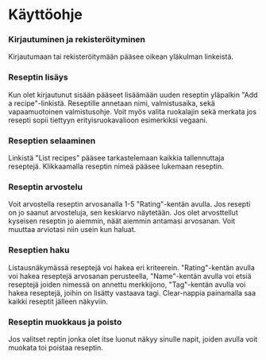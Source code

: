 # Käyttöohje

### Kirjautuminen ja rekisteröityminen

Kirjautumaan tai rekisteröitymään pääsee oikean yläkulman linkeistä.

### Reseptin lisäys

Kun olet kirjautunut sisään pääseet lisäämään uuden reseptin yläpalkin "Add a recipe"-linkistä. Reseptille annetaan nimi, valmistusaika, sekä vapaamuotoinen valmistusohje. Voit myös valita ruokalajin sekä merkata jos resepti sopii tiettyyn erityisruokavalioon esimerkiksi vegaani.

### Reseptien selaaminen

Linkistä "List recipes" pääsee tarkastelemaan kaikkia tallennuttaja reseptejä. Klikkaamalla reseptin nimeä pääsee lukemaan reseptin. 

### Reseptin arvostelu

Voit arvostella reseptin arvosanalla 1-5 "Rating"-kentän avulla. Jos resepti on jo saanut arvosteluja, sen keskiarvo näytetään. Jos olet arvosttellut kyseisen reseptin jo aiemmin, näät aiemmin antamasi arvosanan. Voit muuttaa arviotasi niin usein kun haluat.

### Reseptien haku

Listausnäkymässä reseptejä voi hakea eri kriteerein. "Rating"-kentän avulla voi hakea reseptejä arvosanan perusteella, "Name"-kentän avulla voi etsiä reseptejä joiden nimessä on annettu merkkijono, "Tag"-kentän avulla voi hakea reseptejä, joihin on lisätty vastaava tagi. Clear-nappia painamalla saa kaikki reseptit jälleen näkyviin.

### Reseptin muokkaus ja poisto

Jos valitset reptin jonka olet itse luonut näkyy sinulle napit, joiden avulla voit muokata toi poistaa reseptin.
